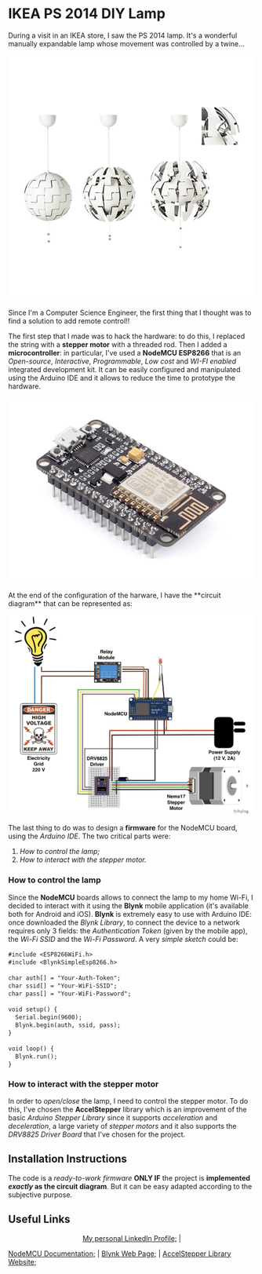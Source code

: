 # IKEA PS 2014 DIY Lamp
During a visit in an IKEA store, I saw the PS 2014 lamp. It's a wonderful manually expandable lamp whose movement was controlled by a twine...
<p align="center">
  <img src="https://github.com/biagiobotticelli/IKEA_DIY_Lamp/blob/master/images/ikea-ps-pendant-lamp.JPG">
</p>
Since I'm a Computer Science Engineer, the first thing that I thought was to find a solution to add remote control!!

The first step that I made was to hack the hardware: to do this, I replaced the string with a **stepper motor** with a threaded rod. Then I added a **microcontroller**: in particular, I've used a **NodeMCU ESP8266** that is an *Open-source*, *Interactive*, *Programmable*, *Low cost* and *WI-FI enabled* integrated development kit.
It can be easily configured and manipulated using the Arduino IDE and it allows to reduce the time to prototype the hardware.
<p align="center">
  <img src="https://github.com/biagiobotticelli/IKEA_DIY_Lamp/blob/master/images/nodemcu_devkit.jpg">
</p>
At the end of the configuration of the harware, I have the **circuit diagram** that can be represented as:
<p align="center">
  <img src="https://github.com/biagiobotticelli/IKEA_DIY_Lamp/blob/master/images/Circuit.png">
</p>

The last thing to do was to design a **firmware** for the NodeMCU board, using the *Arduino IDE*.
The two critical parts were:
1. *How to control the lamp;*
2. *How to interact with the stepper motor.*

### How to control the lamp
Since the **NodeMCU** boards allows to connect the lamp to my home Wi-Fi, I decided to interact with it using the **Blynk** mobile application (it's available both for Android and iOS).
**Blynk** is extremely easy to use with Arduino IDE: once downloaded the *Blynk Library*, to connect the device to a network requires only 3 fields: the *Authentication Token* (given by the mobile app), the *Wi-Fi SSID* and the *Wi-Fi Password*.
A very *simple sketch* could be:
```
#include <ESP8266WiFi.h>
#include <BlynkSimpleEsp8266.h>

char auth[] = "Your-Auth-Token";
char ssid[] = "Your-WiFi-SSID";
char pass[] = "Your-WiFi-Password";

void setup() {
  Serial.begin(9600);
  Blynk.begin(auth, ssid, pass);
}

void loop() {
  Blynk.run();
}
```

### How to interact with the stepper motor
In order to *open/close* the lamp, I need to control the stepper motor.
To do this, I've chosen the **AccelStepper** library which is an improvement of the basic *Arduino Stepper Library* since it supports *acceleration* and *deceleration*, a large variety of *stepper motors* and it also supports the *DRV8825 Driver Board* that I've chosen for the project. 

## Installation Instructions
The code is a *ready-to-work firmware* **ONLY IF** the project is **implemented _exactly_ as the circuit diagram**.
But it can be easy adapted according to the subjective purpose.

## Useful Links
<p align="center">
  <a href="https://www.linkedin.com/in/biagio-botticelli-444b87105/">My personal LinkedIn Profile;</a> |
  
  <a href="https://nodemcu.readthedocs.io/en/master/">NodeMCU Documentation;</a> |
  <a href="http://www.blynk.cc">Blynk Web Page;</a> |
  <a href="http://www.airspayce.com/mikem/arduino/AccelStepper/">AccelStepper Library Website;</a>
</p>
